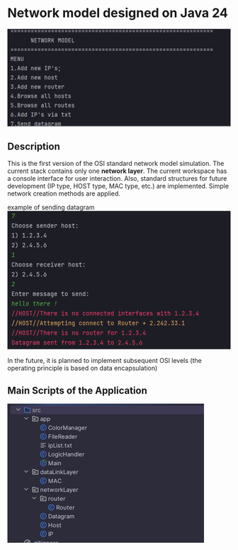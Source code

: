 # Network model designed on Java 24

![Example1](readme/1.png)

## Description

This is the first version of the OSI standard network model simulation.
The current stack contains only one **network layer**.
The current workspace has a console interface for user interaction.
Also, standard structures for future development (IP type, HOST type, MAC type, etc.) are implemented.
Simple network creation methods are applied.

example of sending datagram
![Example2](readme/3.png)

In the future, it is planned to implement subsequent OSI levels (the operating principle is based on data encapsulation)

## Main Scripts of the Application

![Example3](readme/2.png)